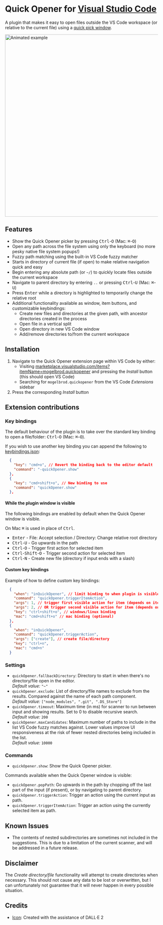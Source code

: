 # Quick Opener for [Visual Studio Code](https://code.visualstudio.com/)

<!--<img width="40" src="https://raw.githubusercontent.com/mogelbrod/quick-opener/main/icon.png" alt="" align="left">-->

A plugin that makes it easy to open files outside the VS Code workspace
(or relative to the current file) using a
[quick pick window](https://code.visualstudio.com/api/ux-guidelines/quick-picks).

<img width="600" src="https://user-images.githubusercontent.com/150084/196005417-91f2bc86-2b7c-48fb-99ae-fef88514fd29.gif" alt="Animated example"><br>

## Features

- Show the Quick Opener picker by pressing <kbd>Ctrl</kbd>-<kbd>O</kbd> (Mac: <kbd>⌘</kbd>-<kbd>O</kbd>)
- Open any path across the file system using only the keyboard (no more pesky native file system popups!)
- Fuzzy path matching using the built-in VS Code fuzzy matcher
- Starts in directory of current file (if open) to make relative navigation quick and easy
- Begin entering any absolute path (or `~/`) to quickly locate files outside the current workspace
- Navigate to parent directory by entering `..` or pressing <kbd>Ctrl</kbd>-<kbd>U</kbd> (Mac: <kbd>⌘</kbd>-<kbd>U</kbd>)
- Press <kbd>Enter</kbd> while a directory is highlighted to temporarily change the relative root
- Additional functionality available as window, item buttons, and customizable keybindings:
  - Create new files and directories at the given path, with ancestor directories created in the process
  - Open file in a vertical split
  - Open directory in new VS Code window
  - Add/remove directories to/from the current workspace

## Installation

1. Navigate to the Quick Opener extension page within VS Code by either:
   * Visiting [marketplace.visualstudio.com/items?itemName=mogelbrod.quickopener](https://marketplace.visualstudio.com/items?itemName=mogelbrod.quickopener)
     and pressing the _Install_ button (this should open VS Code)
   * Searching for `mogelbrod.quickopener` from the VS Code _Extensions_ sidebar
2. Press the corresponding _Install_ button

## Extension contributions

### Key bindings

The default behaviour of the plugin is to take over the standard key binding to open a file/folder:
<kbd>Ctrl</kbd>-<kbd>O</kbd> (Mac: <kbd>⌘</kbd>-<kbd>O</kbd>).

If you wish to use another key binding you can append the following to
[keybindings.json](https://code.visualstudio.com/docs/getstarted/keybindings#_advanced-customization):

```json
  {
    "key": "cmd+o", // Revert the binding back to the editor default
    "command": "-quickOpener.show"
  },
  {
    "key": "cmd+shift+o", // New binding to use
    "command": "quickOpener.show"
  },
```

#### While the plugin window is visible

The following bindings are enabled by default when the Quick Opener window is visible.

On Mac <kbd>⌘</kbd> is used in place of <kbd>Ctrl</kbd>.

- <kbd>Enter</kbd> - File: Accept selection / Directory: Change relative root directory
- <kbd>Ctrl</kbd>-<kbd>U</kbd> - Go upwards in the path
- <kbd>Ctrl</kbd>-<kbd>O</kbd> - Trigger first action for selected item
- <kbd>Ctrl</kbd>-<kbd>Shift</kbd>-<kbd>O</kbd> - Trigger second action for selected item
- <kbd>Ctrl</kbd>-<kbd>N</kbd> - Create new file (directory if input ends with a slash)

#### Custom key bindings

Example of how to define custom key bindings:

```json
  {
    "when": "inQuickOpener", // limit binding to when plugin is visible
    "command": "quickOpener.triggerItemAction",
    "args": 1, // trigger first visible action for item (depends on item type)
    "args": 2, // OR trigger second visible action for item (depends on item type)
    "key": "ctrl+shift+o", // windows/linux binding
    "mac": "cmd+shift+o" // mac binding (optional)
  },
  {
    "when": "inQuickOpener",
    "command": "quickOpener.triggerAction",
    "args": ["create"], // create file/directory
    "key": "ctrl+n",
    "mac": "cmd+n"
  }
```

### Settings

- `quickOpener.fallbackDirectory`: Directory to start in when there's no directory/file open in the editor.<br>
  _Default value:_ `"~"`
- `quickOpener.exclude`: List of directory/file names to exclude from the results.
  Compared against the name of each path component.<br>
  _Default value:_ `["node_modules", ".git", ".DS_Store"]`
- `quickOpener.timeout`: Maximum time (in ms) for scanner to run between input and showing results.
  Set to 0 to disable recursive search.<br>
  _Default value:_ `200`
- `quickOpener.maxCandidates`: Maximum number of paths to include in the list VS Code fuzzy matches against.
  Lower values improve UI responsiveness at the risk of fewer nested directories being included in the list.<br>
  _Default value:_ `10000`

### Commands

- `quickOpener.show`: Show the Quick Opener picker.

Commands available when the Quick Opener window is visible:

- `quickOpener.popPath`: Go upwards in the path by chopping off the last part of the input (if present), or by navigating to parent directory.
- `quickOpener.triggerAction`: Trigger an action using the current input as path.
- `quickOpener.triggerItemAction`: Trigger an action using the currently selected item as path.

## Known Issues

- The contents of nested subdirectories are sometimes not included in the
  suggestions. This is due to a limitation of the current scanner, and will be
  addressed in a future release.

## Disclaimer

The _Create directory/file_ functionality will attempt to create directories when necessary. This should not cause any data to be lost or overwritten, but I can unfortunately not guarantee that it will never happen in every possible situation.

## Credits

- [Icon](https://github.com/mogelbrod/quick-opener/blob/main/icon.png): Created with the assistance of DALL·E 2
